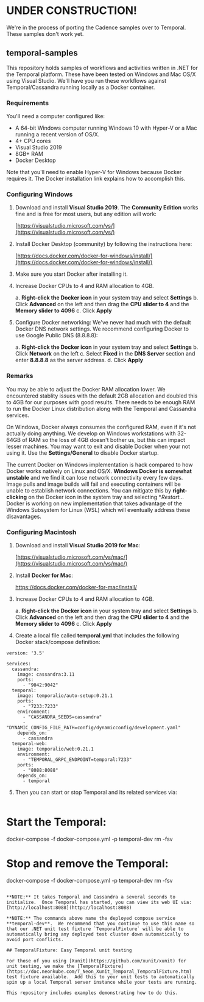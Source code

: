 # UNDER CONSTRUCTION!

We're in the process of porting the Cadence samples over to Temporal.  These samples don't work yet.

## temporal-samples

This repository holds samples of workflows and activities written in .NET for the Temporal platform.  These have been tested on Windows and Mac OS/X using Visual Studio.  We'll have you run these workflows against Temporal/Cassandra running locally as a Docker container.

### Requirements

You'll need a computer configured like:

* A 64-bit Windows computer running Windows 10 with Hyper-V or a Mac running a recent version of OS/X.
* 4+ CPU cores
* Visual Studio 2019
* 8GB+ RAM
* Docker Desktop

Note that you'll need to enable Hyper-V for Windows because Docker requires it.  The Docker installation link explains how to accomplish this.

### Configuring Windows

1. Download and install **Visual Studio 2019**.  The **Community Edition** works fine and is free for most users, but any edition will work:

   [https://visualstudio.microsoft.com/vs/](https://visualstudio.microsoft.com/vs/)

2. Install Docker Desktop (community) by following the instructions here:

   [https://docs.docker.com/docker-for-windows/install/](https://docs.docker.com/docker-for-windows/install/)

3. Make sure you start Docker after installing it.

4. Increase Docker CPUs to 4 and RAM allocation to 4GB.

   a. **Right-click the Docker icon** in your system tray and select **Settings**
   b. Click **Advanced** on the left and then drag the **CPU slider to 4** and the **Memory slider to 4096**
   c. Click **Apply**

5. Configure Docker networking: We've never had much with the default Docker DNS network settings.  We recommend configuring Docker to use Google Public DNS (8.8.8.8):

   a. **Right-click the Docker icon** in your system tray and select **Settings**
   b. Click **Network** on the left
   c. Select **Fixed** in the **DNS Server** section and enter **8.8.8.8** as the server address.
   d. Click **Apply**

### Remarks

You may be able to adjust the Docker RAM allocation lower.  We encountered stablity issues with the default 2GB allocation and doubled this to 4GB for our purposes with good results.  There needs to be enough RAM to run the Docker Linux distribution along with the Temporal and Cassandra services.

On Windows, Docker always consumes the configured RAM, even if it's not actually doing anything.  We develop on Windows workstations with 32-64GB of RAM so the loss of 4GB doesn't bother us, but this can impact lesser machines.  You may want to exit and disable Docker when your not using it.  Use the **Settings/General** to disable Docker startup.

The current Docker on Windows implementation is hack compared to how Docker works natively on Linux and OS/X.  **Windows Docker is somewhat unstable** and we find it can lose network connectivity every few days.  Image pulls and image builds will fail and executing containers will be unable to establish network connections.  You can mitigate this by **right-clicking** on the Docker icon in the system tray and selecting **Restart...*  Docker is working on new implementation that takes advantage of the Windows Subsystem for Linux (WSL) which will eventually address these disavantages.

### Configuring Macintosh

1. Download and install **Visual Studio 2019 for Mac**:

   [https://visualstudio.microsoft.com/vs/mac/](https://visualstudio.microsoft.com/vs/mac/)

2. Install **Docker for Mac**:

   https://docs.docker.com/docker-for-mac/install/

3. Increase Docker CPUs to 4 and RAM allocation to 4GB.

   a. **Right-click the Docker icon** in your system tray and select **Settings**
   b. Click **Advanced** on the left and then drag the **CPU slider to 4** and the **Memory slider to 4096**
   c. Click **Apply**

4. Create a local file called **temporal.yml** that includes the following Docker stack/compose definition:
```
version: '3.5'

services:
  cassandra:
    image: cassandra:3.11
    ports:
      - "9042:9042"
  temporal:
    image: temporalio/auto-setup:0.21.1
    ports:
      - "7233:7233"
    environment:
      - "CASSANDRA_SEEDS=cassandra"
      - "DYNAMIC_CONFIG_FILE_PATH=config/dynamicconfig/development.yaml"
    depends_on:
      - cassandra
  temporal-web:
    image: temporalio/web:0.21.1
    environment:
      - "TEMPORAL_GRPC_ENDPOINT=temporal:7233"
    ports:
      - "8088:8088"
    depends_on:
      - temporal
```

5. Then you can start or stop Temporal and its related services via:
   ```
# Start the Temporal:

docker-compose -f docker-compose.yml -p temporal-dev rm -fsv

# Stop and remove the Temporal:

docker-compose -f docker-compose.yml -p temporal-dev rm -fsv
   ```

**NOTE:** It takes Temporal and Cassandra a several seconds to initialize.  Once Temporal has started, you can view its web UI via: [http://localhost:8088](http://localhost:8088)

**NOTE:** The commands above name the deployed compose service **temporal-dev**.  We recommend that you continue to use this name so that our .NET unit test fixture `TemporalFixture` will be able to automatically bring any deployed test cluster down automatically to avoid port conflicts.

## TemporalFixture: Easy Temporal unit testing

For those of you using [Xunit](https://github.com/xunit/xunit) for unit testing, we make the [TemporalFixture](https://doc.neonkube.com/T_Neon_Xunit_Temporal_TemporalFixture.htm) test fixture available.  Add this to your unit tests to automatically spin up a local Temporal server instance while your tests are running.

This repository includes examples demonstrating how to do this.
